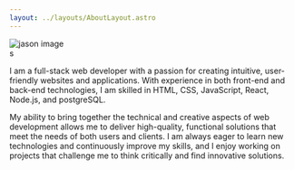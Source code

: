 ```yaml
---
layout: ../layouts/AboutLayout.astro
---
```


<div>
  <img src="/assets/jason.png" class="sm:w-1/2 mx-auto" alt="jason image">
</div>s

I am a full-stack web developer with a passion for creating intuitive, user-friendly websites and applications. With experience in both front-end and back-end technologies, I am skilled in HTML, CSS, JavaScript, React, Node.js, and postgreSQL.

My ability to bring together the technical and creative aspects of web development allows me to deliver high-quality, functional solutions that meet the needs of both users and clients. I am always eager to learn new technologies and continuously improve my skills, and I enjoy working on projects that challenge me to think critically and find innovative solutions.
